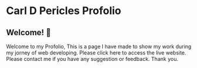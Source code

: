 # Carl D Pericles Profolio



## Welcome! 👋

Welcome to my Profolio, This is a page I have made to show my work during my jorney of web developing. Please click here to access the live website.
Please contact me if you have any suggestion or feedback. Thank you.



